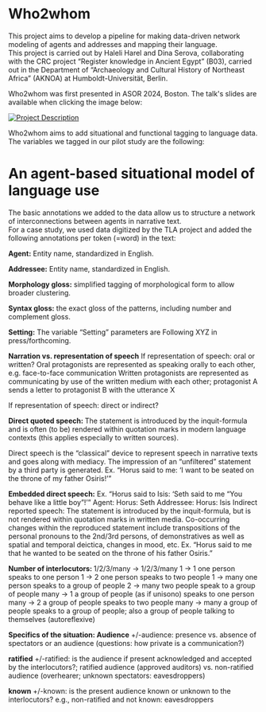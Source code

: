 # Who2whom


This project aims to develop a pipeline for making data-driven network modeling of agents and addresses and mapping their language. \
This project is carried out by Haleli Harel and Dina Serova, collaborating with the CRC project “Register knowledge in Ancient Egypt” (B03), 
carried out in the Department of “Archaeology and Cultural History of Northeast Africa” (AKNOA) at Humboldt-Universität, Berlin.

Who2whom was first presented in ASOR 2024, Boston. 
The talk's slides are available when clicking the image below: 


[![Project Description](https://github.com/user-attachments/assets/2005bbbc-f701-41fc-9899-d9f57ded96f7)](https://docs.google.com/presentation/d/e/2PACX-1vS_uQBTSoB4tSFfS4Zj1Dc2zUsAiTKdkwETrvtc0Yb_O2see8Nb0KIWXDbzE3ySm1SntC8bhtU7Ar7s/pub?start=false&loop=false&delayms=3000)

Who2whom aims to add situational and functional tagging to language data. \
The variables we tagged in our pilot study are the following: 

<H1> An agent-based situational model of language use </H1>

The basic annotations we added to the data allow us to structure a network of interconnections between agents in narrative text. \
For a case study, we used data digitized by the TLA project and added the following annotations per token (=word) in the text:  

<b>Agent:</b> Entity name, standardized in English. 

<b>Addressee:</b> Entity name, standardized in English. 

<b>Morphology gloss:</b> simplified tagging of morphological form to allow broader clustering. 

<b>Syntax gloss:</b> the exact gloss of the patterns, including number and complement gloss. 

<b>Setting:</b> The variable “Setting” parameters are Following XYZ in press/forthcoming. 

<b>Narration vs. representation of speech</b>
If representation of speech: oral or written?
Oral protagonists are represented as speaking orally to each other, 
e.g. face-to-face communication
Written protagonists are represented as communicating by use of the written medium with each other; 
protagonist A sends a letter to protagonist B with the utterance X

If representation of speech: direct or indirect?

<b>Direct quoted speech: </b>
The statement is introduced by the inquit-formula and is often (to be) rendered within quotation marks 
in modern language contexts (this applies especially to written sources). 

Direct speech is the “classical” device to represent speech in narrative texts and goes along with mediacy. 
The impression of an “unfiltered” statement by a third party is generated.
Ex. “Horus said to me: ‘I want  to be seated on the throne of my father Osiris!’”

<b>Embedded direct speech:</b>
Ex. “Horus said to Isis: ‘Seth said to me “You behave like a little boy”!’”
Agent: Horus: Seth
Addressee: Horus: Isis
Indirect reported speech:
The statement is introduced by the inquit-formula, 
but is not rendered within quotation marks in written media. 
Co-occurring changes within the reproduced statement include transpositions of 
the personal pronouns to the 2nd/3rd persons, of demonstratives as well as spatial 
and temporal deictica, changes in mood, etc.
Ex. “Horus said to me that he wanted to be seated on the throne of his father Osiris.”

<b>Number of interlocutors: </b>
1/2/3/many → 1/2/3/many 
1 → 1			one person speaks to one person
1 → 2			one person speaks to two people
1 → many		one person speaks to a group of people
2 → many		two people speak to a group of people
many → 1		a group of people (as if unisono) speaks to one person
many → 2		a group of people speaks to two people
many → many	a group of people speaks to a group of people; also a group of 
people talking to themselves  (autoreflexive)

<b>Specifics of the situation: </b>
<b>Audience</b>
+/-audience: presence vs. absence of spectators or an audience (questions: how private is a communication?)

<b>ratified</b>
+/-ratified: is the audience if present acknowledged and accepted by the interlocutors?; 
ratified audience (approved auditors) vs. non-ratified audience (overhearer; unknown spectators: eavesdroppers) 

<b>known</b>
+/-known: is the present audience known or unknown to the interlocutors? 
e.g., non-ratified and not known: eavesdroppers






